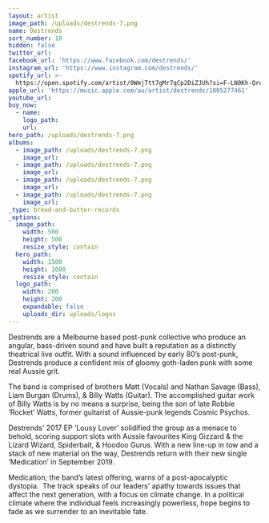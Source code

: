 ```yaml
---
layout: artist
image_path: /uploads/destrends-7.png
name: Destrends
sort_number: 10
hidden: false
twitter_url:
facebook_url: 'https://www.facebook.com/destrends/'
instagram_url: 'https://www.instagram.com/destrends/'
spotify_url: >-
  https://open.spotify.com/artist/0WmjTtt7gMr7qCp2DiZJUh?si=F-LN0Kh-QrupsgptCtGgHw
apple_url: 'https://music.apple.com/au/artist/destrends/1005277461'
youtube_url:
buy_now:
  - name:
    logo_path:
    url:
hero_path: /uploads/destrends-7.png
albums:
  - image_path: /uploads/destrends-7.png
    image_url:
  - image_path: /uploads/destrends-7.png
    image_url:
  - image_path: /uploads/destrends-7.png
    image_url:
  - image_path: /uploads/destrends-7.png
    image_url:
_type: bread-and-butter-records
_options:
  image_path:
    width: 500
    height: 500
    resize_style: contain
  hero_path:
    width: 1500
    height: 1000
    resize_style: contain
  logo_path:
    width: 200
    height: 200
    expandable: false
    uploads_dir: uploads/logos
---
```


Destrends are a Melbourne based post-punk collective who produce an angular, bass-driven sound and have built a reputation as a distinctly theatrical live outfit. With a sound influenced by early 80’s post-punk, Destrends produce a confident mix of gloomy goth-laden punk with some real Aussie grit.

The band is comprised of brothers Matt (Vocals) and Nathan Savage (Bass), Liam Burgan (Drums), & Billy Watts (Guitar). The accomplished guitar work of Billy Watts is by no means a surprise, being the son of late Robbie ‘Rocket’ Watts, former guitarist of Aussie-punk legends Cosmic Psychos.

Destrends' 2017 EP ‘Lousy Lover’ solidified the group as a menace to behold, scoring support slots with Aussie favourites King Gizzard & the Lizard Wizard, Spiderbait, & Hoodoo Gurus. With a new line-up in tow and a stack of new material on the way, Destrends return with their new single ‘Medication’ in September 2019.

Medication; the band’s latest offering, warns of a post-apocalyptic dystopia.&nbsp; The track speaks of our leaders' apathy towards issues that affect the next generation, with a focus on climate change. In a political climate where the individual feels increasingly powerless, hope begins to fade as we surrender to an inevitable fate.
